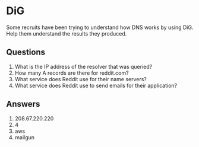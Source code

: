 # DiG
Some recruits have been trying to understand how DNS works by using DiG. Help them understand the results they produced.

## Questions
1. What is the IP address of the resolver that was queried?
2. How many A records are there for reddit.com?
3. What service does Reddit use for their name servers?
4. What service does Reddit use to send emails for their application?

## Answers
1. 208.67.220.220
2. 4
3. aws
4. mailgun
